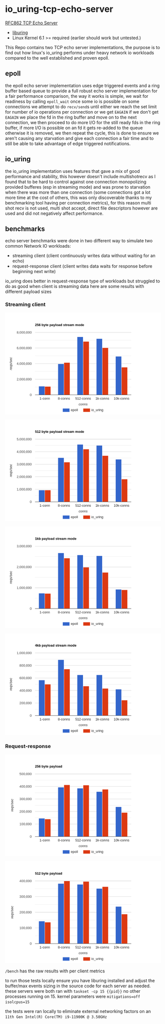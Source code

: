 # io_uring-tcp-echo-server

[RFC862 TCP Echo Server](https://www.rfc-editor.org/rfc/rfc862)

- [liburing](https://github.com/axboe/liburing)
- Linux Kernel 6.1 >= required (earlier should work but untested.)

This Repo contains two TCP echo server implementations, the purpose is to find out how linux's io_uring performs under heavy network io workloads compared to the well established and proven epoll.

## epoll

the epoll echo server implementation uses edge triggered events and a ring buffer based queue to provide a full robust echo server implementation for a fair performance comparison, the way it works is simple, we wait for readiness by calling `epoll_wait` once some io is possible on some connections we attempt to do `recv/send`s until either we reach the set limit for number of io operations per connection or we get `EAGAIN` if we don't get `EAGAIN` we place the fd in the ring buffer and move on to the next connection, we then proceed to do more I/O for the still ready fds in the ring buffer, 
if more I/O is possible on an fd it gets re-added to the queue otherwise it is removed, we then repeat the cycle, this is done to ensure we aren't causing any starvation and give each connection a fair time and to still be able to take advantage of edge triggered notifications.

## io_uring

the io_uring implementation uses features that gave a mix of good performance and stability, this however doesn't include multishotrecv as I found that to be hard to control against one connection monopolizing provided bufferes (esp in streaming mode) and was prone to starvation when there was more than one connection (some connections got a lot more time at the cost of others, this was only discoverable thanks to my benchmarking tool having per connection metrics), for this reason multi shot recv is not used, multi shot accept, direct file descriptors however are used and did not negatively affect performance.

## benchmarks

echo server benchmarks were done in two different way to simulate two common Network IO workloads:

- streaming client (client continuously writes data without waiting for an echo)
- request-response client (client writes data waits for response before beginning next write)


io_uring does better in request-response type of workloads but struggled to do as good when client is streaming data here are some results with different payload sizes

### Streaming client

![256 byte payloads](https://github.com/samcode206/io_uring-tcp-echo-server/blob/master/bench/stream/256/256.png?raw=true)

![512 byte payloads](https://github.com/samcode206/io_uring-tcp-echo-server/blob/master/bench/stream/512/512.png?raw=true)

![1kb payloads](https://github.com/samcode206/io_uring-tcp-echo-server/blob/master/bench/stream/1024/1kb.png?raw=true)

![4kb payloads](https://github.com/samcode206/io_uring-tcp-echo-server/blob/master/bench/stream/4096/4kb.png?raw=true)


### Request-response

![256 byte req-res payloads](https://github.com/samcode206/io_uring-tcp-echo-server/blob/master/bench/req-res/256/256-req-res.png?raw=true)

![512 byte req-res payloads](https://github.com/samcode206/io_uring-tcp-echo-server/blob/master/bench/req-res/512/512-req-res.png?raw=true)


`/bench` has the raw results with per client metrics 

to run those tests locally ensure you have liburing installed and adjust the buffer/max events sizing in the source code for each server as needed. 
these servers were both ran with `taskset -cp 15 {{pid}}` no other processes running on 15. kernel parameters were `mitigations=off isolcpus=15` 

the tests were ran locally to eliminate external networking factors on an `11th Gen Intel(R) Core(TM) i9-11900K @ 3.50GHz`



